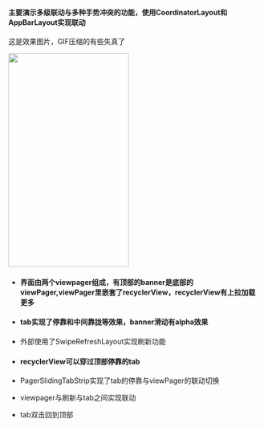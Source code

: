 

<h4> 主要演示多级联动与多种手势冲突的功能，使用CoordinatorLayout和AppBarLayout实现联动 </h4>

这是效果图片，GIF压缩的有些失真了

<img src="https://github.com/CarGuo/linkagescroll/blob/master/device-2016-11-10-151539.gif" width="240px" height="426px"/>

* <h4>界面由两个viewpager组成，有顶部的banner是底部的viewPager,viewPager里嵌套了recyclerView，recyclerView有上拉加载更多</h4>

* <h4>tab实现了停靠和中间靠拢等效果，banner滑动有alpha效果</h4>

* 外部使用了SwipeRefreshLayout实现刷新功能

* <h4>recyclerView可以穿过顶部停靠的tab</h4>

* PagerSlidingTabStrip实现了tab的停靠与viewPager的联动切换 </h4>

* viewpager与刷新与tab之间实现联动</h4>

* tab双击回到顶部</h4>





